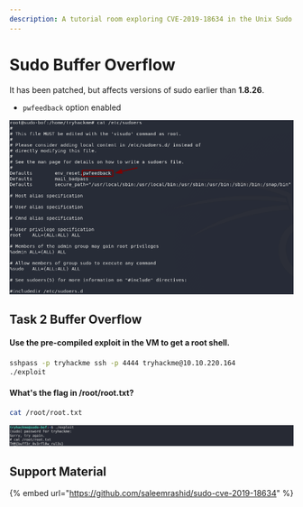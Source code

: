 ```yaml
---
description: A tutorial room exploring CVE-2019-18634 in the Unix Sudo Program
---
```


# Sudo Buffer Overflow

It has been patched, but affects versions of sudo earlier than **1.8.26**.

* `pwfeedback` option enabled

![](<../../.gitbook/assets/image (5) (1) (1) (1) (1).png>)

## Task 2 Buffer Overflow

#### **Use the pre-compiled exploit in the VM to get a root shell.**

```bash
sshpass -p tryhackme ssh -p 4444 tryhackme@10.10.220.164
./exploit
```

#### **What's the flag in /root/root.txt?**

```bash
cat /root/root.txt
```

![](<../../.gitbook/assets/Screenshot from 2020-08-24 10-02-13.png>)

## Support Material

{% embed url="https://github.com/saleemrashid/sudo-cve-2019-18634" %}
